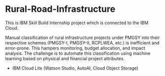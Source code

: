 # Rural-Road-Infrastructure

This is IBM Skill Build Internship project which is connected to the IBM Cloud.

Manual classification of rural infrastructure projects under PMGSY into their respective schemes (PMGSY-I, PMGSY-II, RCPLWEA, etc.) is inefficient and error-prone. This hampers monitoring, budget allocation, and impact analysis. 
The challenge is to automate this classification using machine learning based on physical and financial project attributes.


- IBM Cloud Lite (Watson Studio, AutoAI, Cloud Object Storage)
  

